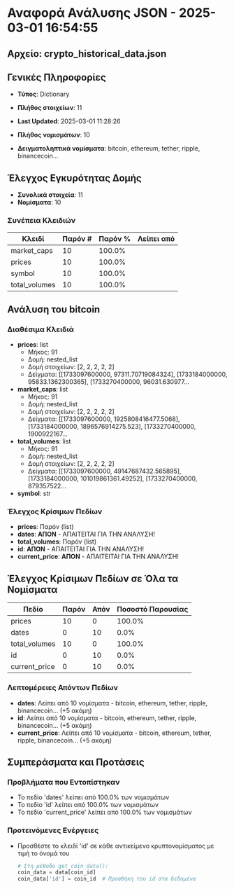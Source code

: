 # Αναφορά Ανάλυσης JSON - 2025-03-01 16:54:55
## Αρχείο: crypto_historical_data.json

## Γενικές Πληροφορίες
* **Τύπος**: Dictionary
* **Πλήθος στοιχείων**: 11
* **Last Updated**: 2025-03-01 11:28:26

* **Πλήθος νομισμάτων**: 10
* **Δειγματοληπτικά νομίσματα**: bitcoin, ethereum, tether, ripple, binancecoin...

## Έλεγχος Εγκυρότητας Δομής
* **Συνολικά στοιχεία**: 11
* **Νομίσματα**: 10

### Συνέπεια Κλειδιών
| Κλειδί | Παρόν # | Παρόν % | Λείπει από |
|--------|---------|---------|------------|
| market_caps | 10 | 100.0% |  |
| prices | 10 | 100.0% |  |
| symbol | 10 | 100.0% |  |
| total_volumes | 10 | 100.0% |  |

## Ανάλυση του bitcoin
### Διαθέσιμα Κλειδιά
* **prices**: list
  * Μήκος: 91
  * Δομή: nested_list
  * Δομή στοιχείων: [2, 2, 2, 2, 2]
  * Δείγματα: [[1733097600000, 97311.70719084324], [1733184000000, 95833.1362300365], [1733270400000, 96031.630977...
* **market_caps**: list
  * Μήκος: 91
  * Δομή: nested_list
  * Δομή στοιχείων: [2, 2, 2, 2, 2]
  * Δείγματα: [[1733097600000, 1925808416477.5068], [1733184000000, 1896576914275.523], [1733270400000, 1900922167...
* **total_volumes**: list
  * Μήκος: 91
  * Δομή: nested_list
  * Δομή στοιχείων: [2, 2, 2, 2, 2]
  * Δείγματα: [[1733097600000, 49147687432.565895], [1733184000000, 101019861361.49252], [1733270400000, 879357522...
* **symbol**: str

### Έλεγχος Κρίσιμων Πεδίων
* **prices**: Παρόν (list)
* **dates**: **ΑΠΟΝ** - ΑΠΑΙΤΕΙΤΑΙ ΓΙΑ ΤΗΝ ΑΝΑΛΥΣΗ!
* **total_volumes**: Παρόν (list)
* **id**: **ΑΠΟΝ** - ΑΠΑΙΤΕΙΤΑΙ ΓΙΑ ΤΗΝ ΑΝΑΛΥΣΗ!
* **current_price**: **ΑΠΟΝ** - ΑΠΑΙΤΕΙΤΑΙ ΓΙΑ ΤΗΝ ΑΝΑΛΥΣΗ!

## Έλεγχος Κρίσιμων Πεδίων σε Όλα τα Νομίσματα
| Πεδίο | Παρόν | Απόν | Ποσοστό Παρουσίας |
|-------|-------|------|-------------------|
| prices | 10 | 0 | 100.0% |
| dates | 0 | 10 | 0.0% |
| total_volumes | 10 | 0 | 100.0% |
| id | 0 | 10 | 0.0% |
| current_price | 0 | 10 | 0.0% |

### Λεπτομέρειες Απόντων Πεδίων
* **dates**: Λείπει από 10 νομίσματα - bitcoin, ethereum, tether, ripple, binancecoin... (+5 ακόμη)
* **id**: Λείπει από 10 νομίσματα - bitcoin, ethereum, tether, ripple, binancecoin... (+5 ακόμη)
* **current_price**: Λείπει από 10 νομίσματα - bitcoin, ethereum, tether, ripple, binancecoin... (+5 ακόμη)

## Συμπεράσματα και Προτάσεις
### Προβλήματα που Εντοπίστηκαν
* Το πεδίο 'dates' λείπει από 100.0% των νομισμάτων
* Το πεδίο 'id' λείπει από 100.0% των νομισμάτων
* Το πεδίο 'current_price' λείπει από 100.0% των νομισμάτων

### Προτεινόμενες Ενέργειες
* Προσθέστε το κλειδί 'id' σε κάθε αντικείμενο κρυπτονομίσματος με τιμή το όνομά του
  ```python
  # Στη μέθοδο get_coin_data():
  coin_data = data[coin_id]
  coin_data['id'] = coin_id  # Προσθήκη του id στα δεδομένα
  ```